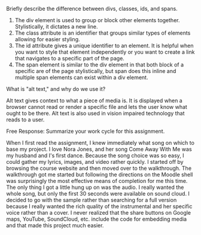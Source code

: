 Briefly describe the difference between divs, classes, ids, and spans.
  1. The div element is used to group or block other elements together. Stylistically, it dictates a new line.
  2. The class attribute is an identifier that groups similar types of elements allowing for easier styling.
  3. The id attribute gives a unique identifier to an element. It is helpful when you want to style that element independently or you want to create a link that navigates to a specific part of the page.
  4. The span element is similar to the div element in that both block of a specific are of the page stylistically, but span does this inline and multiple span elements can exist within a div element.


What is "alt text," and why do we use it?

Alt text gives context to what a piece of media is. It is displayed when a browser cannot read or render a specific file and lets the user know what ought to be there. Alt text is also used in vision impaired technology that reads to a user.


Free Response: Summarize your work cycle for this assignment.

When I first read the assignment, I knew immediately what song on which to base my project. I love Nora Jones, and her song Come Away With Me was my husband and I's first dance. Because the song choice was so easy, I could gather my lyrics, images, and video rather quickly. I started off by browsing the course website and then moved over to the walkthrough. The walkthrough got me started but following the directions on the Moodle shell was surprisingly the most effective means of completion for me this time. The only thing I got a little hung up on was the audio. I really wanted the whole song, but only the first 30 seconds were available on sound cloud. I decided to go with the sample rather than searching for a full version because I really wanted the rich quality of the instrumental and her specific voice rather than a cover. I never realized that the share buttons on Google maps, YouTube, SoundCloud, etc. include the code for embedding media and that made this project much easier.
